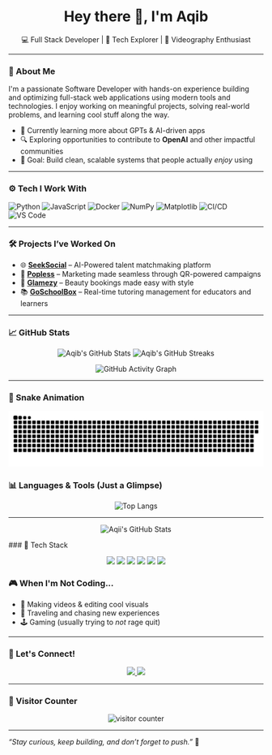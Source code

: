 <h1 align="center">Hey there 👋, I'm Aqib</h1>
<p align="center">💻 Full Stack Developer | 🚀 Tech Explorer | 🎥 Videography Enthusiast</p>

---

### 🔧 About Me

I'm a passionate Software Developer with hands-on experience building and optimizing full-stack web applications using modern tools and technologies. I enjoy working on meaningful projects, solving real-world problems, and learning cool stuff along the way.

- 🧠 Currently learning more about GPTs & AI-driven apps  
- 🔍 Exploring opportunities to contribute to **OpenAI** and other impactful communities  
- 🎯 Goal: Build clean, scalable systems that people actually *enjoy* using  

---

### ⚙️ Tech I Work With

![Python](https://img.shields.io/badge/-Python-3776AB?style=for-the-badge&logo=python&logoColor=white)
![JavaScript](https://img.shields.io/badge/-JavaScript-F7DF1E?style=for-the-badge&logo=javascript&logoColor=black)
![Docker](https://img.shields.io/badge/-Docker-2496ED?style=for-the-badge&logo=docker&logoColor=white)
![NumPy](https://img.shields.io/badge/-NumPy-013243?style=for-the-badge&logo=numpy)
![Matplotlib](https://img.shields.io/badge/-Matplotlib-11557c?style=for-the-badge&logo=matplotlib&logoColor=white)
![CI/CD](https://img.shields.io/badge/-CI%2FCD-blue?style=for-the-badge)
![VS Code](https://img.shields.io/badge/-VS%20Code-007ACC?style=for-the-badge&logo=visual-studio-code&logoColor=white)

---

### 🛠 Projects I’ve Worked On

- 🌐 [**SeekSocial**](https://seeksocial.io) – AI-Powered talent matchmaking platform  
- 📱 [**Popless**](https://www.popless.com) – Marketing made seamless through QR-powered campaigns  
- 💄 [**Glamezy**](https://glamezy.com) – Beauty bookings made easy with style  
- 📚 [**GoSchoolBox**](https://goschoolbox.com/) – Real-time tutoring management for educators and learners  

---

### 📈 GitHub Stats
<p align="center"> <img src="https://github-readme-stats.vercel.app/api?username=Aqii&theme=radical&show_icons=true&hide_border=true&include_all_commits=true&count_private=true" width="48%" alt="Aqib's GitHub Stats" /> <img src="https://github-readme-streak-stats.herokuapp.com/?user=Aqii&theme=radical&hide_border=true" width="48%" alt="Aqib's GitHub Streaks" /> </p> <p align="center"> <img src="https://github-readme-activity-graph.vercel.app/graph?username=Aqii&theme=react-dark&hide_border=true&area=true" alt="GitHub Activity Graph" /> </p>


---
### 🐍 Snake Animation

<p align="center">
  <img src="https://raw.githubusercontent.com/Aqii/Aqii/output/github-contribution-grid-snake-dark.svg" alt="snake animation" />
</p>



### 📊 Languages & Tools (Just a Glimpse)

<p align="center">
  <img src="https://github-readme-stats.vercel.app/api/top-langs/?username=Aqii&layout=compact&theme=radical" alt="Top Langs" />
</p>

---
<p align="center">
  <img src="https://github-readme-stats.vercel.app/api?username=Aqii&show_icons=true&theme=radical" alt="Aqii's GitHub Stats" />
</p>
### 🧰 Tech Stack

<p align="center">
  <img src="https://img.shields.io/badge/Python-3670A0?style=for-the-badge&logo=python&logoColor=ffdd54"/>
  <img src="https://img.shields.io/badge/JavaScript-323330?style=for-the-badge&logo=javascript&logoColor=f7df1e"/>
  <img src="https://img.shields.io/badge/GCP-4285F4?style=for-the-badge&logo=googlecloud&logoColor=white"/>
  <img src="https://img.shields.io/badge/dbt-F44A1D?style=for-the-badge&logo=dbt&logoColor=white"/>
  <img src="https://img.shields.io/badge/Docker-0db7ed?style=for-the-badge&logo=docker&logoColor=white"/>
  <img src="https://img.shields.io/badge/VS_Code-007ACC?style=for-the-badge&logo=visual-studio-code&logoColor=white"/>
</p>

### 🎮 When I'm Not Coding...

- 🎥 Making videos & editing cool visuals  
- 🧳 Traveling and chasing new experiences  
- 🕹️ Gaming (usually trying to *not* rage quit)  

---

### 🤝 Let's Connect!

<p align="center">
  <a href="https://www.linkedin.com/in/aqib-ali-b58685150/" target="_blank">
    <img src="https://img.shields.io/badge/LinkedIn-0077B5?style=flat&logo=linkedin&logoColor=white" />
  </a>
  <a href="mailto:aqiibali007@example.com">
    <img src="https://img.shields.io/badge/Email-D14836?style=flat&logo=gmail&logoColor=white" />
  </a>
 
</p>

---



### 👀 Visitor Counter
<p align="center">
  <img src="https://komarev.com/ghpvc/?username=Aqii&style=flat-square&color=blue" alt="visitor counter"/>
</p>


---

*“Stay curious, keep building, and don’t forget to push.”* 🚀

